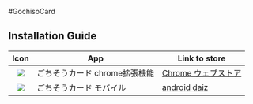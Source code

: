 ﻿#GochisoCard

## Installation Guide

| Icon |     App     | Link to store |
|:------------:|-------------|-------|
|![](https://raw2.github.com/daiz713/GochisoCard/master/griddles/icon-family/pc/48x48.png)|ごちそうカード chrome拡張機能| [Chrome ウェブストア](https://chrome.google.com/webstore/detail/%E3%81%94%E3%81%A1%E3%81%9D%E3%81%86%E3%82%AB%E3%83%BC%E3%83%89/kikhdipiobbjgdlcpdgbhhfljpoblcjg)|
|![](https://raw2.github.com/daiz713/GochisoCard/master/griddles/icon-family/mobile/48x48.png)|ごちそうカード モバイル| [android daiz](https://sites.google.com/site/mobiledaiz/gochisocard)|

